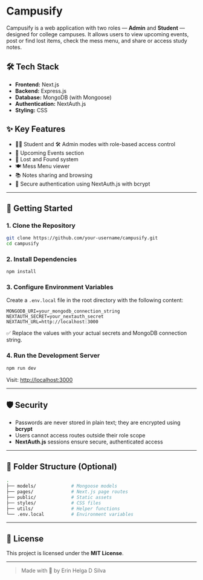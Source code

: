 # Campusify

Campusify is a web application with two roles — **Admin** and **Student** — designed for college campuses. It allows users to view upcoming events, post or find lost items, check the mess menu, and share or access study notes.

## 🛠 Tech Stack

- **Frontend:** Next.js
- **Backend:** Express.js
- **Database:** MongoDB (with Mongoose)
- **Authentication:** NextAuth.js
- **Styling:** CSS

## ✨ Key Features

- 🧑‍🎓 Student and 🛠 Admin modes with role-based access control
- 📅 Upcoming Events section
- 🧾 Lost and Found system
- 🍽 Mess Menu viewer
- 📚 Notes sharing and browsing
- 🔐 Secure authentication using NextAuth.js with bcrypt

---

## 🚀 Getting Started

### 1. Clone the Repository

```bash
git clone https://github.com/your-username/campusify.git
cd campusify
```

### 2. Install Dependencies

```bash
npm install
```

### 3. Configure Environment Variables

Create a `.env.local` file in the root directory with the following content:

```env
MONGODB_URI=your_mongodb_connection_string
NEXTAUTH_SECRET=your_nextauth_secret
NEXTAUTH_URL=http://localhost:3000
```

✅ Replace the values with your actual secrets and MongoDB connection string.

### 4. Run the Development Server

```bash
npm run dev
```

Visit: [http://localhost:3000](http://localhost:3000)

---

## 🛡️ Security

- Passwords are never stored in plain text; they are encrypted using **bcrypt**
- Users cannot access routes outside their role scope
- **NextAuth.js** sessions ensure secure, authenticated access

---

## 📁 Folder Structure (Optional)

```bash
.
├── models/             # Mongoose models
├── pages/              # Next.js page routes
├── public/             # Static assets
├── styles/             # CSS files
├── utils/              # Helper functions
└── .env.local          # Environment variables
```

---

## 📜 License

This project is licensed under the **MIT License**.

---

> Made with 💙 by Erin Helga D Silva
